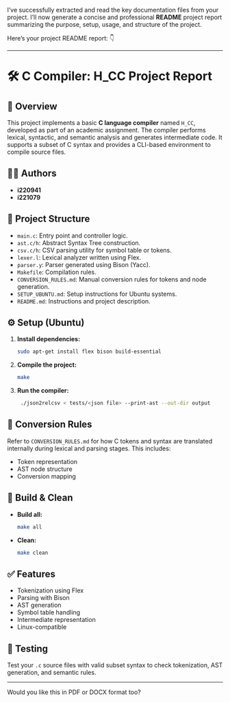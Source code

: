 I’ve successfully extracted and read the key documentation files from your project. I’ll now generate a concise and professional **README** project report summarizing the purpose, setup, usage, and structure of the project.

Here’s your project README report: 👇

---

# 🛠️ C Compiler: H_CC Project Report

## 📌 Overview

This project implements a basic **C language compiler** named `H_CC`, developed as part of an academic assignment. The compiler performs lexical, syntactic, and semantic analysis and generates intermediate code. It supports a subset of C syntax and provides a CLI-based environment to compile source files.

## 👨‍💻 Authors

- **i220941**
- **i221079**

## 📁 Project Structure

- `main.c`: Entry point and controller logic.
- `ast.c/h`: Abstract Syntax Tree construction.
- `csv.c/h`: CSV parsing utility for symbol table or tokens.
- `lexer.l`: Lexical analyzer written using Flex.
- `parser.y`: Parser generated using Bison (Yacc).
- `Makefile`: Compilation rules.
- `CONVERSION_RULES.md`: Manual conversion rules for tokens and node generation.
- `SETUP_UBUNTU.md`: Setup instructions for Ubuntu systems.
- `README.md`: Instructions and project description.

## ⚙️ Setup (Ubuntu)

1. **Install dependencies:**

   ```bash
   sudo apt-get install flex bison build-essential
   ```

2. **Compile the project:**

   ```bash
   make
   ```

3. **Run the compiler:**

   ```bash
    ./json2relcsv < tests/<json file> --print-ast --out-dir output
   ```

## 🔁 Conversion Rules

Refer to `CONVERSION_RULES.md` for how C tokens and syntax are translated internally during lexical and parsing stages. This includes:

- Token representation
- AST node structure
- Conversion mapping

## 📄 Build & Clean

- **Build all:**

  ```bash
  make all
  ```

- **Clean:**

  ```bash
  make clean
  ```

## ✅ Features

- Tokenization using Flex
- Parsing with Bison
- AST generation
- Symbol table handling
- Intermediate representation
- Linux-compatible

## 🧪 Testing

Test your `.c` source files with valid subset syntax to check tokenization, AST generation, and semantic rules.

---

Would you like this in PDF or DOCX format too?
